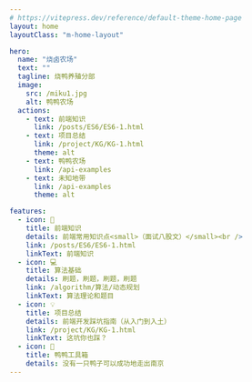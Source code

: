 ```yaml
---
# https://vitepress.dev/reference/default-theme-home-page
layout: home
layoutClass: "m-home-layout"

hero:
  name: "烧卤农场"
  text: ""
  tagline: 烧鸭养殖分部
  image:
    src: /miku1.jpg
    alt: 鸭鸭农场
  actions:
    - text: 前端知识
      link: /posts/ES6/ES6-1.html
    - text: 项目总结
      link: /project/KG/KG-1.html
      theme: alt
    - text: 鸭鸭农场
      link: /api-examples
    - text: 未知地带
      link: /api-examples
      theme: alt

features:
  - icon: 📖
    title: 前端知识
    details: 前端常用知识点<small>（面试八股文）</small><br />
    link: /posts/ES6/ES6-1.html
    linkText: 前端知识
  - icon: 💻
    title: 算法基础
    details: 刷题，刷题，刷题，刷题
    link: /algorithm/算法/动态规划
    linkText: 算法理论和题目
  - icon: 💡
    title: 项目总结
    details: 前端开发踩坑指南（从入门到入土）
    link: /project/KG/KG-1.html
    linkText: 这坑你也踩？
  - icon: 🦆
    title: 鸭鸭工具箱
    details: 没有一只鸭子可以成功地走出南京
---
```


<!-- @format -->
